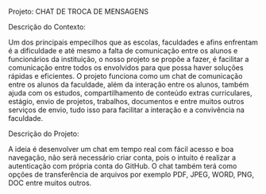 Projeto: CHAT DE TROCA DE MENSAGENS

Descrição do Contexto:

Um dos principais empecilhos que as escolas, faculdades e afins enfrentam é a dificuldade e até mesmo a falta de comunicação entre os alunos e funcionários da instituição, o nosso projeto se propõe a fazer, é facilitar a comunicação entre todos os envolvidos para que possa haver soluções rápidas e eficientes.
O projeto funciona como um chat de comunicação entre os alunos da faculdade, além da interação entre os alunos, também ajuda com os estudos, compartilhamento de conteúdo extras curriculares, estágio, envio de projetos, trabalhos, documentos e entre muitos outros serviços de envio, tudo isso para facilitar a interação e a convivência na faculdade.


Descrição do Projeto:

A ideia é desenvolver um chat em tempo real com fácil acesso e boa navegação, não será necessário criar conta, pois o intuito é realizar a autenticação com própria conta do GitHub. O chat também terá como opções de transferência de arquivos por exemplo PDF, JPEG, WORD, PNG, DOC entre muitos outros.
